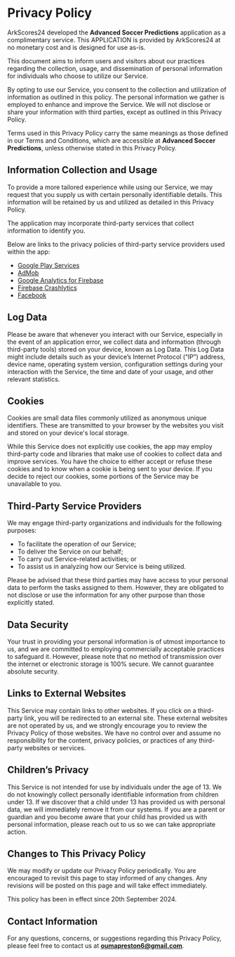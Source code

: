 
# Privacy Policy

ArkScores24 developed the **Advanced Soccer Predictions** application as a complimentary service. This APPLICATION is provided by ArkScores24 at no monetary cost and is designed for use as-is.

This document aims to inform users and visitors about our practices regarding the collection, usage, and dissemination of personal information for individuals who choose to utilize our Service.

By opting to use our Service, you consent to the collection and utilization of information as outlined in this policy. The personal information we gather is employed to enhance and improve the Service. We will not disclose or share your information with third parties, except as outlined in this Privacy Policy.

Terms used in this Privacy Policy carry the same meanings as those defined in our Terms and Conditions, which are accessible at **Advanced Soccer Predictions**, unless otherwise stated in this Privacy Policy.

## Information Collection and Usage

To provide a more tailored experience while using our Service, we may request that you supply us with certain personally identifiable details. This information will be retained by us and utilized as detailed in this Privacy Policy.

The application may incorporate third-party services that collect information to identify you.

Below are links to the privacy policies of third-party service providers used within the app:

*   [Google Play Services](https://www.google.com/policies/privacy/)
*   [AdMob](https://support.google.com/admob/answer/6128543?hl=en)
*   [Google Analytics for Firebase](https://firebase.google.com/policies/analytics)
*   [Firebase Crashlytics](https://firebase.google.com/support/privacy/)
*   [Facebook](https://www.facebook.com/about/privacy/update/printable)

## Log Data

Please be aware that whenever you interact with our Service, especially in the event of an application error, we collect data and information (through third-party tools) stored on your device, known as Log Data. This Log Data might include details such as your device’s Internet Protocol (“IP”) address, device name, operating system version, configuration settings during your interaction with the Service, the time and date of your usage, and other relevant statistics.

## Cookies

Cookies are small data files commonly utilized as anonymous unique identifiers. These are transmitted to your browser by the websites you visit and stored on your device's local storage.

While this Service does not explicitly use cookies, the app may employ third-party code and libraries that make use of cookies to collect data and improve services. You have the choice to either accept or refuse these cookies and to know when a cookie is being sent to your device. If you decide to reject our cookies, some portions of the Service may be unavailable to you.

## Third-Party Service Providers

We may engage third-party organizations and individuals for the following purposes:

*   To facilitate the operation of our Service;
*   To deliver the Service on our behalf;
*   To carry out Service-related activities; or
*   To assist us in analyzing how our Service is being utilized.

Please be advised that these third parties may have access to your personal data to perform the tasks assigned to them. However, they are obligated to not disclose or use the information for any other purpose than those explicitly stated.

## Data Security

Your trust in providing your personal information is of utmost importance to us, and we are committed to employing commercially acceptable practices to safeguard it. However, please note that no method of transmission over the internet or electronic storage is 100% secure. We cannot guarantee absolute security.

## Links to External Websites

This Service may contain links to other websites. If you click on a third-party link, you will be redirected to an external site. These external websites are not operated by us, and we strongly encourage you to review the Privacy Policy of those websites. We have no control over and assume no responsibility for the content, privacy policies, or practices of any third-party websites or services.

## Children’s Privacy

This Service is not intended for use by individuals under the age of 13. We do not knowingly collect personally identifiable information from children under 13. If we discover that a child under 13 has provided us with personal data, we will immediately remove it from our systems. If you are a parent or guardian and you become aware that your child has provided us with personal information, please reach out to us so we can take appropriate action.

## Changes to This Privacy Policy

We may modify or update our Privacy Policy periodically. You are encouraged to revisit this page to stay informed of any changes. Any revisions will be posted on this page and will take effect immediately.

This policy has been in effect since 20th September 2024.

## Contact Information

For any questions, concerns, or suggestions regarding this Privacy Policy, please feel free to contact us at **oumapreston6@gmail.com**.

